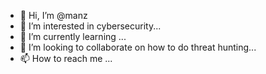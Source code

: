- 👋 Hi, I’m @manz
- 👀 I’m interested in cybersecurity...
- 🌱 I’m currently learning ...
- 💞️ I’m looking to collaborate on how to do threat hunting...
- 📫 How to reach me ...

<!---
manzer587/manzer587 is a ✨ special ✨ repository because its `README.md` (this file) appears on your GitHub profile.
You can click the Preview link to take a look at your changes.
--->
